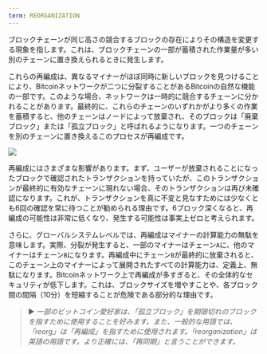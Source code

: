 ```yaml
---
term: REORGANIZATION
---
```


ブロックチェーンが同じ高さの競合するブロックの存在によりその構造を変更する現象を指します。これは、ブロックチェーンの一部が蓄積された作業量が多い別のチェーンに置き換えられるときに発生します。

これらの再編成は、異なるマイナーがほぼ同時に新しいブロックを見つけることにより、Bitcoinネットワークが二つに分裂することがあるBitcoinの自然な機能の一部です。このような場合、ネットワークは一時的に競合するチェーンに分かれることがあります。最終的に、これらのチェーンのいずれかがより多くの作業を蓄積すると、他のチェーンはノードによって放棄され、そのブロックは「廃棄ブロック」または「孤立ブロック」と呼ばれるようになります。一つのチェーンを別のチェーンに置き換えるこのプロセスが再編成です。

![](../../dictionnaire/assets/9.png)

再編成にはさまざまな影響があります。まず、ユーザーが放棄されることになったブロックで確認されたトランザクションを持っていたが、このトランザクションが最終的に有効なチェーンに現れない場合、そのトランザクションは再び未確認になります。これが、トランザクションを真に不変と見なすためには少なくとも6回の確認を常に待つことが勧められる理由です。6ブロック深くなると、再編成の可能性は非常に低くなり、発生する可能性は事実上ゼロと考えられます。

さらに、グローバルシステムレベルでは、再編成はマイナーの計算能力の無駄を意味します。実際、分裂が発生すると、一部のマイナーはチェーン`A`に、他のマイナーはチェーン`B`になります。再編成中にチェーン`B`が最終的に放棄されると、このチェーン上のマイナーによって展開されたすべての計算能力は、定義上、無駄になります。Bitcoinネットワーク上で再編成が多すぎると、その全体的なセキュリティが低下します。これは、ブロックサイズを増やすことや、各ブロック間の間隔（10分）を短縮することが危険である部分的な理由です。

> ► *一部のビットコイン愛好家は、「孤立ブロック」を期限切れのブロックを指すために使用することを好みます。また、一般的な用語では、「reorg」は「再編成」を指すために使用されます。「reorganization」は英語の用語です。より正確には、「再同期」と言うことができます。*